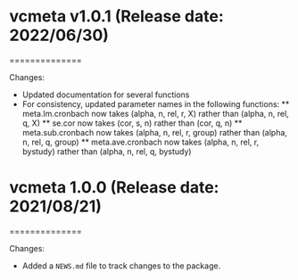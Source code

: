 # vcmeta v1.0.1 (Release date: 2022/06/30)
==============

Changes:

* Updated documentation for several functions
* For consistency, updated parameter names in the following functions:
** meta.lm.cronbach now takes (alpha, n, rel, r, X) rather than (alpha, n, rel, q, X)
** se.cor now takes (cor, s, n) rather than (cor, q, n)
** meta.sub.cronbach now takes (alpha, n, rel, r, group) rather than (alpha, n, rel, q, group)
** meta.ave.cronbach now takes (alpha, n, rel, r, bystudy) rather than (alpha, n, rel, q, bystudy)


# vcmeta 1.0.0 (Release date: 2021/08/21)
==============

Changes:

* Added a `NEWS.md` file to track changes to the package.
